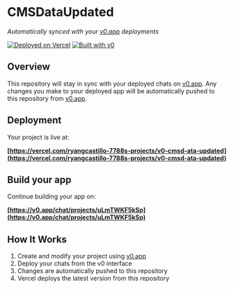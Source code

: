 # CMSDataUpdated

*Automatically synced with your [v0.app](https://v0.app) deployments*

[![Deployed on Vercel](https://img.shields.io/badge/Deployed%20on-Vercel-black?style=for-the-badge&logo=vercel)](https://vercel.com/ryangcastillo-7788s-projects/v0-cmsd-ata-updated)
[![Built with v0](https://img.shields.io/badge/Built%20with-v0.app-black?style=for-the-badge)](https://v0.app/chat/projects/uLmTWKF5kSp)

## Overview

This repository will stay in sync with your deployed chats on [v0.app](https://v0.app).
Any changes you make to your deployed app will be automatically pushed to this repository from [v0.app](https://v0.app).

## Deployment

Your project is live at:

**[https://vercel.com/ryangcastillo-7788s-projects/v0-cmsd-ata-updated](https://vercel.com/ryangcastillo-7788s-projects/v0-cmsd-ata-updated)**

## Build your app

Continue building your app on:

**[https://v0.app/chat/projects/uLmTWKF5kSp](https://v0.app/chat/projects/uLmTWKF5kSp)**

## How It Works

1. Create and modify your project using [v0.app](https://v0.app)
2. Deploy your chats from the v0 interface
3. Changes are automatically pushed to this repository
4. Vercel deploys the latest version from this repository